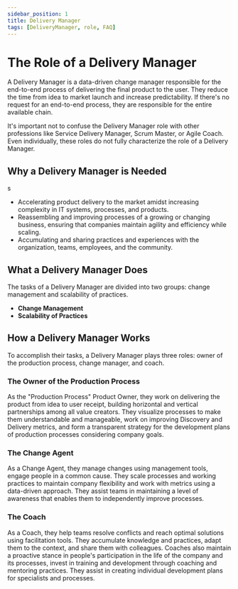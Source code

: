 ```yaml
---
sidebar_position: 1
title: Delivery Manager
tags: [DeliveryManager, role, FAQ]
---
```

# The Role of a Delivery Manager

A Delivery Manager is a data-driven change manager responsible for the end-to-end process of delivering the final product to the user. They reduce the time from idea to market launch and increase predictability. If there's no request for an end-to-end process, they are responsible for the entire available chain.

It's important not to confuse the Delivery Manager role with other professions like Service Delivery Manager, Scrum Master, or Agile Coach. Even individually, these roles do not fully characterize the role of a Delivery Manager.

## Why a Delivery Manager is Needed
s
- Accelerating product delivery to the market amidst increasing complexity in IT systems, processes, and products.
- Reassembling and improving processes of a growing or changing business, ensuring that companies maintain agility and efficiency while scaling.
- Accumulating and sharing practices and experiences with the organization, teams, employees, and the community.

## What a Delivery Manager Does

The tasks of a Delivery Manager are divided into two groups: change management and scalability of practices.

- **Change Management**
- **Scalability of Practices**

## How a Delivery Manager Works

To accomplish their tasks, a Delivery Manager plays three roles: owner of the production process, change manager, and coach.

### The Owner of the Production Process

As the "Production Process" Product Owner, they work on delivering the product from idea to user receipt, building horizontal and vertical partnerships among all value creators. They visualize processes to make them understandable and manageable, work on improving Discovery and Delivery metrics, and form a transparent strategy for the development plans of production processes considering company goals.

### The Change Agent

As a Change Agent, they manage changes using management tools, engage people in a common cause. They scale processes and working practices to maintain company flexibility and work with metrics using a data-driven approach. They assist teams in maintaining a level of awareness that enables them to independently improve processes.

### The Coach

As a Coach, they help teams resolve conflicts and reach optimal solutions using facilitation tools. They accumulate knowledge and practices, adapt them to the context, and share them with colleagues. Coaches also maintain a proactive stance in people's participation in the life of the company and its processes, invest in training and development through coaching and mentoring practices. They assist in creating individual development plans for specialists and processes.